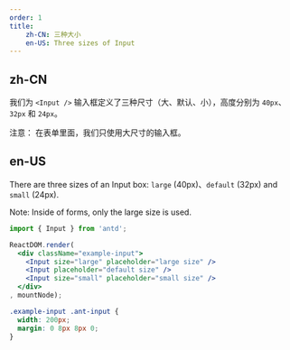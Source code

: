 ```yaml
---
order: 1
title:
    zh-CN: 三种大小
    en-US: Three sizes of Input
---
```


## zh-CN

我们为 `<Input />` 输入框定义了三种尺寸（大、默认、小），高度分别为 `40px`、`32px` 和 `24px`。

注意： 在表单里面，我们只使用大尺寸的输入框。

## en-US

There are three sizes of an Input box: `large` (40px)、`default` (32px) and `small` (24px).

Note: Inside of forms, only the large size is used.

````jsx
import { Input } from 'antd';

ReactDOM.render(
  <div className="example-input">
    <Input size="large" placeholder="large size" />
    <Input placeholder="default size" />
    <Input size="small" placeholder="small size" />
  </div>
, mountNode);
````

````css
.example-input .ant-input {
  width: 200px;
  margin: 0 8px 8px 0;
}
````
